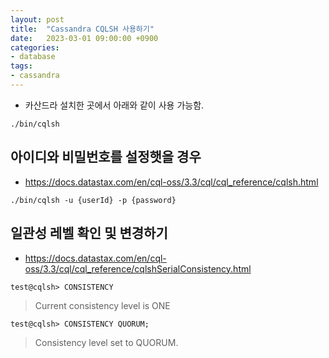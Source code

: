 ```yaml
---
layout: post
title:  "Cassandra CQLSH 사용하기"
date:   2023-03-01 09:00:00 +0900
categories:
- database
tags:
- cassandra
---
```


- 카산드라 설치한 곳에서 아래와 같이 사용 가능함.

``` ./bin/cqlsh ```

## 아이디와 비밀번호를 설정햇을 경우
- https://docs.datastax.com/en/cql-oss/3.3/cql/cql_reference/cqlsh.html

``` ./bin/cqlsh -u {userId} -p {password} ```

## 일관성 레벨 확인 및 변경하기
- https://docs.datastax.com/en/cql-oss/3.3/cql/cql_reference/cqlshSerialConsistency.html

``` test@cqlsh> CONSISTENCY ```

> Current consistency level is ONE

``` test@cqlsh> CONSISTENCY QUORUM; ```

> Consistency level set to QUORUM.


